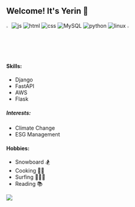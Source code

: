 ## Welcome! It's Yerin 🔆


  <img src="https://raw.githubusercontent.com/Tarikul-Islam-Anik/Animated-Fluent-Emojis/master/Emojis/Hand%20gestures/Eyes.png" alt="Eyes" width="2%" /> ![js](https://img.shields.io/badge/JavaScript-F7DF1E?style=for-the-badge&logo=JavaScript&logoColor=white) ![html](https://img.shields.io/badge/HTML5-E34F26?style=for-the-badge&logo=html5&logoColor=white) ![css](https://img.shields.io/badge/CSS-239120?&style=for-the-badge&logo=css3&logoColor=white) 
![MySQL](https://img.shields.io/badge/mysql-%2300f.svg?style=for-the-badge&logo=mysql&logoColor=white) ![python](https://img.shields.io/badge/Python-14354C?style=for-the-badge&logo=python&logoColor=white) ![linux](https://img.shields.io/badge/Linux-FCC624?style=for-the-badge&logo=linux&logoColor=black)  <img src="https://raw.githubusercontent.com/Tarikul-Islam-Anik/Animated-Fluent-Emojis/master/Emojis/Hand%20gestures/Eyes.png" alt="Eyes" width="2%" /> 

</details>



#### Skills:

- Django
- FastAPI
- AWS
- Flask


##### Interests: 
- Climate Change
- ESG Management

#### Hobbies:
- Snowboard 🏂
- Cooking 🥙🍻
- Surfing 🏄🏻‍♀️
- Reading 📚

<!--
**yerin1562/yerin1562** is a ✨ _special_ ✨ repository because its `README.md` (this file) appears on your GitHub profile.

Here are some ideas to get you started:

- 🔭 I’m currently working on ...
- 🌱 I’m currently learning ...
- 👯 I’m looking to collaborate on ...
- 🤔 I’m looking for help with ...
- 💬 Ask me about ...
- 📫 How to reach me: ...
- 😄 Pronouns: ...
- ⚡ Fun fact: ...
-->



<img src="https://img.shields.io/badge/Python-3DDC84?style=flat-square&logo=Python&logoColor=blue&fontColor=yellow"/>

